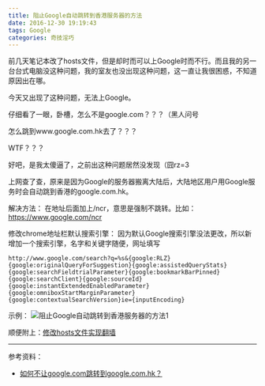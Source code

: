 ```yaml
---
title: 阻止Google自动跳转到香港服务器的方法
date: 2016-12-30 19:19:43
tags: Google
categories: 奇技淫巧
---
```

前几天笔记本改了hosts文件，但是却时而可以上Google时而不行。而且我的另一台台式电脑没这种问题，我的室友也没出现这种问题，这一直让我很困惑，不知道原因出在哪。
<!--more-->
今天又出现了这种问题，无法上Google。

仔细看了一眼，卧槽，怎么不是google.com？？？（黑人问号

怎么跳到www.google.com.hk去了？？？

WTF？？？

好吧，是我太傻逼了，之前出这种问题居然没发现（囧rz=З

上网查了查，原来是因为Google的服务器搬离大陆后，大陆地区用户用Google服务时会自动跳到香港的google.com.hk。

解决方法：
在地址后面加上/ncr，意思是强制不跳转。比如：https://www.google.com/ncr

修改chrome地址栏默认搜索引擎：
因为默认Google搜索引擎没法更改，所以新增加一个搜索引擎，名字和关键字随便，网址填写
```
http://www.google.com/search?q=%s&{google:RLZ}{google:originalQueryForSuggestion}{google:assistedQueryStats}{google:searchFieldtrialParameter}{google:bookmarkBarPinned}{google:searchClient}{google:sourceId}{google:instantExtendedEnabledParameter}{google:omniboxStartMarginParameter}{google:contextualSearchVersion}ie={inputEncoding}
```
示例：
![阻止Google自动跳转到香港服务器的方法1](http://ofolh8dcq.bkt.clouddn.com/%E9%98%BB%E6%AD%A2Google%E8%87%AA%E5%8A%A8%E8%B7%B3%E8%BD%AC%E5%88%B0%E9%A6%99%E6%B8%AF%E6%9C%8D%E5%8A%A1%E5%99%A8%E7%9A%84%E6%96%B9%E6%B3%951.PNG)


顺便附上：[修改hosts文件实现翻墙](http://zlw.poker/2016/12/19/%E4%BF%AE%E6%94%B9hosts%E6%96%87%E4%BB%B6%E5%AE%9E%E7%8E%B0%E7%BF%BB%E5%A2%99/)

-----------------------------------------------
参考资料：
- [如何不让google.com跳转到google.com.hk？](https://www.zhihu.com/question/20460191)
